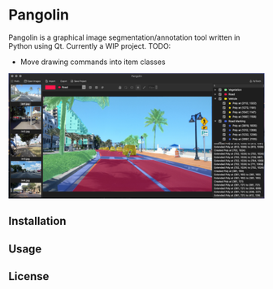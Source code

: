 # Pangolin
Pangolin is a graphical image segmentation/annotation tool written in Python using Qt. 
Currently a WIP project.
TODO:
- Move drawing commands into item classes

![](screenshots/sc2.png)

## Installation

## Usage

## License
